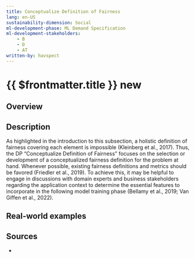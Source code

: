 ```yaml
---
title: Conceptualize Definition of Fairness
lang: en-US
sustainability-dimension: Social
ml-development-phase: ML Demand Specification
ml-development-stakeholders: 
    - B
    - D
    - AT
written-by: havspect
---
```


<script setup>
import DPOverview from '../../components/DPOverview.vue'
</script>


# {{ $frontmatter.title }} <Badge type="tip">new</Badge>

## Overview
<DPOverview />

## Description
As highlighted in the introduction to this subsection, a holistic definition of fairness covering each element is impossible (Kleinberg et al., 2017). Thus, the DP “Conceptualize Definition of Fairness” focuses on the selection or development of a conceptualized fairness definition for the problem at hand. Whenever possible, existing fairness definitions and metrics should be favored (Friedler et al., 2019). To achieve this, it may be helpful to engage in discussions with domain experts and business stakeholders regarding the application context to determine the essential features to incorporate in the following model training phase (Bellamy et al., 2019; Van Giffen et al., 2022).

## Real-world examples 


## Sources 

- 